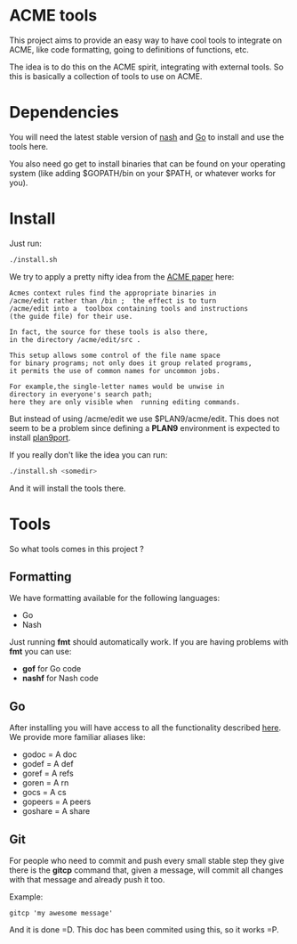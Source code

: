 # ACME tools

This project aims to provide an easy way to have cool
tools to integrate on ACME, like code formatting, going to
definitions of functions, etc.

The idea is to do this on the ACME spirit, integrating
with external tools. So this is basically a collection
of tools to use on ACME.


# Dependencies

You will need the latest stable version of [nash](https://github.com/NeowayLabs/nash)
and [Go](https://golang.org/) to install and use the tools here.

You also need go get to install binaries that can be found on your operating system
(like adding $GOPATH/bin on your $PATH, or whatever works for you).


# Install

Just run:

```sh
./install.sh
```

We try to apply a pretty nifty idea from the
[ACME paper](http://www.vitanuova.com/inferno/papers/acme.pdf) here:

```
Acmes context rules find the appropriate binaries in
/acme/edit rather than /bin ;  the effect is to turn
/acme/edit into a  toolbox containing tools and instructions
(the guide file) for their use.

In fact, the source for these tools is also there,
in the directory /acme/edit/src . 

This setup allows some control of the file name space
for binary programs; not only does it group related programs,
it permits the use of common names for uncommon jobs.

For example,the single-letter names would be unwise in 
directory in everyone's search path;
here they are only visible when  running editing commands.
```

But instead of using /acme/edit we use $PLAN9/acme/edit.
This does not seem to be a problem since defining a **PLAN9** environment
is expected to install [plan9port](https://github.com/9fans/plan9port).

If you really don't like the idea you can run:

```sh
./install.sh <somedir>
```

And it will install the tools there.

# Tools

So what tools comes in this project ?

## Formatting

We have formatting available for the following languages:

* Go
* Nash

Just running **fmt** should automatically work. If you are having
problems with **fmt** you can use:

* **gof** for Go code
* **nashf** for Nash code

## Go

After installing you will have access to all the functionality
described [here](https://github.com/madlambda/A). We provide more
familiar aliases like:

* godoc = A doc
* godef = A def
* goref = A refs
* goren <name> = A rn <name>
* gocs = A cs
* gopeers = A peers
* goshare = A share

## Git

For people who need to commit and push every
small stable step they give there is the **gitcp** command that, given a message,
will commit all changes with that message and already push it too.

Example:

```
gitcp 'my awesome message'
```

And it is done =D. This doc has been commited using this, so it works =P.
